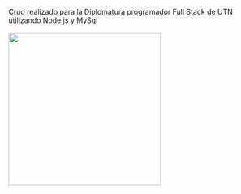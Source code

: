 Crud realizado para la Diplomatura programador Full Stack de UTN utilizando Node.js y MySql <br> <br>
<img src="https://media.giphy.com/media/bPCwGUF2sKjyE/giphy.gif" width="300" />
